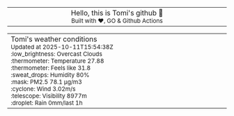 
<div align="center">
<table>
<tbody>
<td align="center">
<img width="2000" height="0"><br>
Hello, this is Tomi's github 👋<br>
<sup>Built with ❤️, GO & Github Actions</sup><br>
<img width="2000" height="0">
</td>
</tbody>
</table>
</div>
<table>
<tbody>
<td align="left">
<img width="2000" height="0"><br>
Tomi's weather conditions<br>
<sup>Updated at 2025-10-11T15:54:38Z</sup><br>
<sup>:low_brightness: Overcast Clouds</sup><br>
<sup>:thermometer: Temperature 27.88 </sup><br>
<sup>:thermometer: Feels like 31.8</sup><br>
<sup>:sweat_drops: Humidity 80%</sup><br>
<sup>:mask: PM2.5 78.1 μg/m3</sup><br>
<sup>:cyclone: Wind 3.02m/s </sup><br>
<sup>:telescope: Visibility 8977m </sup><br>
<sup>:droplet: Rain 0mm/last 1h </sup><br>
<img width="2000" height="0">
</td>
<td align="left">
<img width="2000" height="0"><br>
<br>
<img width="2000" height="0">
</td>
</tbody>
</table>
</div>
    